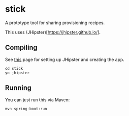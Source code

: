 # stick

A prototype tool for sharing provisioning recipes.

This uses (JHipster)[https://jhipster.github.io/].

## Compiling

See [this](http://jhipster.github.io/creating_an_app.html) page for setting up JHipster and creating the app.

    cd stick
    yo jhipster

## Running

You can just run this via Maven:

    mvn spring-boot:run
